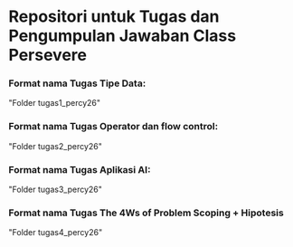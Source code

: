# Repositori untuk Tugas dan Pengumpulan Jawaban Class Persevere

### Format nama Tugas Tipe Data:

"Folder tugas1_percy26"

### Format nama Tugas Operator dan flow control:

"Folder tugas2_percy26"

### Format nama Tugas Aplikasi AI:

"Folder tugas3_percy26"

### Format nama Tugas The 4Ws of Problem Scoping + Hipotesis

"Folder tugas4_percy26"